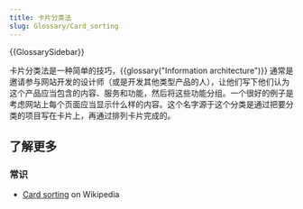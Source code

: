```yaml
---
title: 卡片分类法
slug: Glossary/Card_sorting
---
```


{{GlossarySidebar}}

卡片分类法是一种简单的技巧，{{glossary("Information architecture")}} 通常是邀请参与网站开发的设计师（或是开发其他类型产品的人），让他们写下他们认为这个产品应当包含的内容、服务和功能，然后将这些功能分组。一个很好的例子是考虑网站上每个页面应当显示什么样的内容。这个名字源于这个分类是通过把要分类的项目写在卡片上，再通过排列卡片完成的。

## 了解更多

### 常识

- [Card sorting](https://zh.wikipedia.org/wiki/Card_sorting) on Wikipedia
